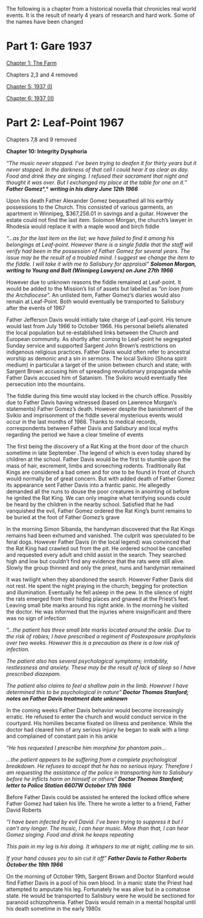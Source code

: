  The following is a chapter from a historical novella that chronicles real world events. It is the result of nearly 4 years of research and hard work. Some of the names have been changed

# Part 1: Gare 1937 

[Chapter 1: The Farm](https://www.reddit.com/r/nosleep/comments/16sze74/fiddler_on_the_mountain_part_1_1937/)

Chapters 2,3 and 4 removed 

[Chapter 5: 1937 (I)](https://www.reddit.com/r/nosleep/comments/170no71/fiddler_on_the_mountain_part_5/)

[Chapter 6: 1937 (II)](https://www.reddit.com/r/nosleep/comments/171iqtp/fiddler_on_the_mountain_part_5/)

# Part 2: Leaf-Point 1967 

Chapters 7,8 and 9 removed 

**Chapter 10: Integrity Dysphoria**

*“The music never stopped. I’ve been trying to deafen it for thirty years but it never stopped. In the darkness of that cell I could hear it as clear as day. Food and drink they are singing. I refused their* *sacrament that night and thought it was over. But I exchanged my place at the table for one on it.”* ***Father Gomez***\*,\* ***writing in his diary June 12th 1966***

Upon his death Father Alexander Gomez bequeathed all his earthly possessions to the Church. This consisted of various garments, an apartment in Winnipeg, $367,256.01 in savings and a guitar. However the estate could not find the last item. Solomon Morgan, the church’s lawyer in Rhodesia would replace it with a maple wood and birch fiddle

*“…as for the last item on the list; we have failed to find it among his belongings at Leaf-point. However there is a single fiddle that the staff will verify had been in the possession of Father Gomez for several years. The issue may be the result of a troubled mind. I suggest we change the item to the fiddle. I will take it with me to Salisbury for appraisal”* ***Solomon Morgan, writing to Young and Bolt (Winnipeg Lawyers) on June 27th 1966***

However due to unknown reasons the fiddle remained at Leaf-point. It would be added to the Mission’s list of assets but labelled as *“on loan from the Archdiocese”.* An unlisted item, Father Gomez’s diaries would also remain at Leaf-Point. Both would eventually be transported to Salisbury after the events of 1967

Father Jefferson Davis would initially take charge of Leaf-point. His tenure would last from July 1966 to October 1966. His personal beliefs alienated the local population but re-established links between the Church and European community. As shortly after coming to Leaf-point he segregated Sunday service and supported Sargent John Brown’s restrictions on indigenous religious practices. Father Davis would often refer to ancestral worship as demonic and a sin in sermons. The local Svikiro (Shona spirit medium) in particular a target of the union between church and state; with Sargent Brown accusing him of spreading revolutionary propaganda while Father Davis accused him of Satanism. The Svikiro would eventually flee persecution into the mountains.

The fiddle during this time would stay locked in the church office. Possibly due to Father Davis having witnessed (based on Lawrence Morgan’s statements) Father Gomez’s death. However despite the banishment of the Svikio and imprisonment of the fiddle several mysterious events would occur in the last months of 1966. Thanks to medical records, correspondents between Father Davis and Salisbury and local myths regarding the period we have a clear timeline of events

The first being the discovery of a Rat King at the front door of the church sometime in late September .The legend of which is even today shared by children at the school. Father Davis would be the first to stumble upon the mass of hair, excrement, limbs and screeching rodents. Traditionally Rat Kings are considered a bad omen and for one to be found in front of church would normally be of great concern. But with added death of Father Gomez its appearance sent Father Davis into a frantic panic. He allegedly demanded all the nuns to douse the poor creatures in anointing oil before he ignited the Rat King. We can only imagine what terrifying sounds could be heard by the children in the nearby school. Satisfied that he had vanquished the evil, Father Gomez ordered the Rat King’s burnt remains to be buried at the foot of Father Gomez’s grave

In the morning Simon Sibanda, the handyman discovered that the Rat Kings remains had been exhumed and vanished. The culprit was speculated to be feral dogs. However Father Davis (in the local legend) was convinced that the Rat King had crawled out from the pit. He ordered school be cancelled and requested every adult and child assist in the search. They searched high and low but couldn’t find any evidence that the rats were still alive. Slowly the group thinned and only the priest, nuns and handyman remained

It was twilight when they abandoned the search. However Father Davis did not rest. He spent the night praying in the church; begging for protection and illumination. Eventually he fell asleep in the pew. In the silence of night the rats emerged from their hiding places and gnawed at the Priest’s feet. Leaving small bite marks around his right ankle. In the morning he visited the doctor. He was informed that the injuries where insignificant and there was no sign of infection

*“…the patient has three small bite marks located around the ankle. Due to the risk of rabies; I have prescribed a regiment of Postexposure prophylaxis over two weeks. However this is a precaution as there is a low risk of infection.*

*The patient also has several psychological symptoms; irritability, restlessness and anxiety. These may be the result of lack of sleep so I have prescribed diazepam.*

*The patient also claims to feel a shallow pain in the limb. However I have determined this to be psychological in nature”* ***Doctor Thomas Stanford; notes on Father Davis treatment date unknown***

In the coming weeks Father Davis behavior would become increasingly erratic. He refused to enter the church and would conduct service in the courtyard. His homilies became fixated on illness and penitence. While the doctor had cleared him of any serious injury he began to walk with a limp and complained of constant pain in his ankle

*“He has requested I prescribe him morphine for phantom pain…*

*…the patient appears to be suffering from a complete psychological breakdown. He refuses to accept that he has no serious injury. Therefore I am requesting the assistance of the police in transporting him to Salisbury before he inflicts harm on himself or others”* ***Doctor Thomas Stanford; letter to Police Station 6607W October 17th 1966***

Before Father Davis could be assisted he entered the locked office where Father Gomez had taken his life. There he wrote a letter to a friend, Father David Roberts

*“I have been infected by evil David. I’ve been trying to suppress it but I can’t any longer. The music, I can hear music. More than that, I can hear Gomez singing. Food and drink he keeps repeating*

*This pain in my leg is his doing. It whispers to me at night, calling me to sin.*

*If your hand causes you to sin cut it off”* ***Father Davis to Father Roberts October the 19th 1966***

On the morning of October 19th, Sargent Brown and Doctor Stanford would find Father Davis in a pool of his own blood. In a manic state the Priest had attempted to amputate his leg. Fortunately he was alive but in a comatose state. He would be transported to Salisbury were he would be sectioned for paranoid schizophrenia. Father Davis would remain in a mental hospital until his death sometime in the early 1980s